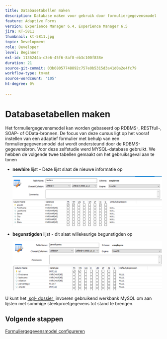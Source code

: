 ```yaml
---
title: Databasetabellen maken
description: Database maken voor gebruik door formuliergegevensmodel
feature: Adaptive Forms
version: Experience Manager 6.4, Experience Manager 6.5
jira: KT-5811
thumbnail: kt-5811.jpg
topic: Development
role: Developer
level: Beginner
exl-id: 1136244a-c3e6-45f6-8af8-eb3c100f838e
duration: 21
source-git-commit: 03b68057748892c757e0b5315d3a41d0a2e4fc79
workflow-type: tm+mt
source-wordcount: '105'
ht-degree: 0%

---
```


# Databasetabellen maken

Het formuliergegevensmodel kan worden gebaseerd op RDBMS-, RESTfull-, SOAP- of OData-bronnen. De focus van deze cursus ligt op het vooraf instellen van een adaptief formulier met behulp van een formuliergegevensmodel dat wordt ondersteund door de RDBMS-gegevensbron. Voor deze zelfstudie werd MYSQL-database gebruikt. We hebben de volgende twee tabellen gemaakt om het gebruiksgeval aan te tonen

* **newhire** lijst - Deze lijst slaat de nieuwe informatie op

  ![&#x200B; newhire &#x200B;](assets/newhire-table.png)


* **begunstigden** lijst - dit slaat willekeurige begunstigden op

  ![&#x200B; begunstigden &#x200B;](assets/beneficiaries-table.png)

U kunt het [&#x200B; sql- dossier &#x200B;](assets/db-schema.sql) invoeren gebruikend werkbank MySQL om aan lijsten met sommige steekproefgegevens tot stand te brengen.

## Volgende stappen

[Formuliergegevensmodel configureren](./configuring-form-data-model.md)
